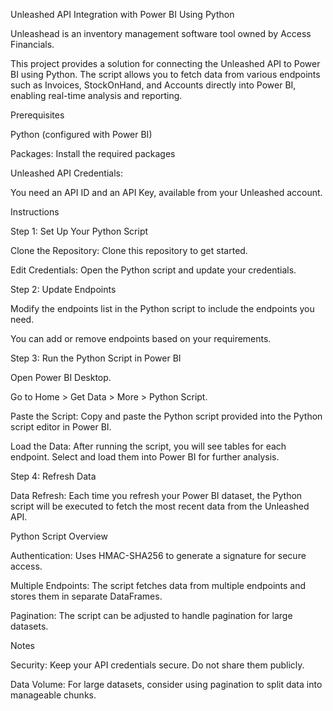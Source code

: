 Unleashed API Integration with Power BI Using Python

Unleashead is an inventory management software tool owned by Access Financials. 

This project provides a solution for connecting the Unleashed API to Power BI using Python. The script allows you to fetch data from various endpoints such as Invoices, StockOnHand, and Accounts directly into Power BI, enabling real-time analysis and reporting.

Prerequisites

Python (configured with Power BI)

Packages: Install the required packages

Unleashed API Credentials:

You need an API ID and an API Key, available from your Unleashed account.

Instructions

Step 1: Set Up Your Python Script

Clone the Repository: Clone this repository to get started.

Edit Credentials: Open the Python script and update your credentials.

Step 2: Update Endpoints

Modify the endpoints list in the Python script to include the endpoints you need. 

You can add or remove endpoints based on your requirements.

Step 3: Run the Python Script in Power BI

Open Power BI Desktop.

Go to Home > Get Data > More > Python Script.

Paste the Script: Copy and paste the Python script provided into the Python script editor in Power BI.

Load the Data: After running the script, you will see tables for each endpoint. Select and load them into Power BI for further analysis.

Step 4: Refresh Data

Data Refresh: Each time you refresh your Power BI dataset, the Python script will be executed to fetch the most recent data from the Unleashed API.

Python Script Overview

Authentication: Uses HMAC-SHA256 to generate a signature for secure access.

Multiple Endpoints: The script fetches data from multiple endpoints and stores them in separate DataFrames.

Pagination: The script can be adjusted to handle pagination for large datasets.


Notes

Security: Keep your API credentials secure. Do not share them publicly.

Data Volume: For large datasets, consider using pagination to split data into manageable chunks.